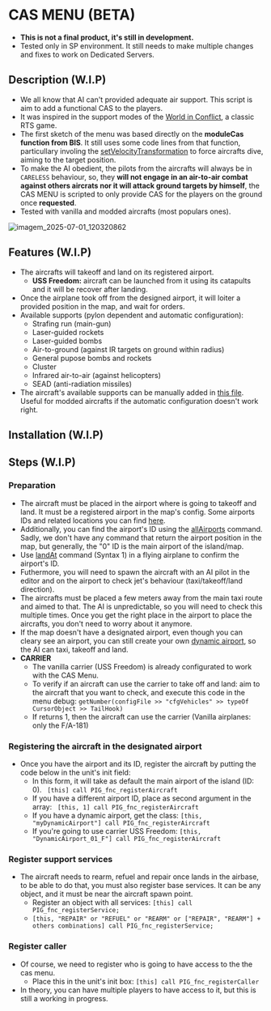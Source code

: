 # CAS MENU (BETA)
- **This is not a final product, it's still in development.**
- Tested only in SP environment. It still needs to make multiple changes and fixes to work on Dedicated Servers.
## Description (W.I.P)
- We all know that AI can't provided adequate air support. This script is aim to add a functional CAS to the players.
- It was inspired in the support modes of the [World in Conflict](https://en.wikipedia.org/wiki/World_in_Conflict), a classic RTS game.
- The first sketch of the menu was based directly on the **moduleCas function from BIS**. It still uses some code lines from that function, particullary involing the [setVelocityTransformation](https://community.bistudio.com/wiki/setVelocityTransformation) to force aircrafts dive, aiming to the target position.
- To make the AI obedient, the pilots from the aircrafts will always be in ```CARELESS``` behaviour, so, they **will not engage in an air-to-air combat against others aircrats nor it will attack ground targets by himself**, the CAS MENU is scripted to only provide CAS for the players on the ground once **requested**.
- Tested with vanilla and modded aircrafts (most populars ones).

![imagem_2025-07-01_120320862](https://github.com/user-attachments/assets/3d2f38f1-7273-4ff0-9096-e757fd2914c8)
## Features (W.I.P)
- The aircrafts will takeoff and land on its registered airport.
  - **USS Freedom:** aircraft can be launched from it using its catapults and it will be recover after landing.
- Once the airplane took off from the designed airport, it will loiter a provided position in the map, and wait for orders.
- Available supports (pylon dependent and automatic configuration):
  - Strafing run (main-gun)
  - Laser-guided rockets
  - Laser-guided bombs
  - Air-to-ground (against IR targets on ground within radius)
  - General pupose bombs and rockets
  - Cluster
  - Infrared air-to-air (against helicopters)
  - SEAD (anti-radiation missiles)
- The aircraft's available supports can be manually added in [this file](https://github.com/PiG13BR/PIG-CAS_Menu_Beta/blob/main/Missionframework/CAS_Menu/PIG_CAS_supportManualConfig.sqf). Useful for modded aircrafts if the automatic configuration doesn't work right.
## Installation (W.I.P)
## Steps (W.I.P)
### Preparation 
- The aircraft must be placed in the airport where is going to takeoff and land. It must be a registered airport in the map's config. Some airports IDs and related locations you can find [here](https://community.bistudio.com/wiki/Arma:_Airport_IDs).
- Additionally, you can find the airport's ID using the [allAirports](https://community.bistudio.com/wiki/allAirports) command. Sadly, we don't have any command that return the airport position in the map, but generally, the "0" ID is the main airport of the island/map.
- Use [landAt](https://community.bistudio.com/wiki/landAt) command (Syntax 1) in a flying airplane to confirm the airport's ID.
- Futhermore, you will need to spawn the aircraft with an AI pilot in the editor and on the airport to check jet's behaviour (taxi/takeoff/land direction). 
- The aircrafts must be placed a few meters away from the main taxi route and aimed to that. The AI is unpredictable, so you will need to check this multiple times. Once you get the right place in the airport to place the aircrafts, you don't need to worry about it anymore.
- If the map doesn't have a designated airport, even though you can cleary see an airport, you can still create your own [dynamic airport](https://community.bistudio.com/wiki/Arma_3:_Dynamic_Airport_Configuration), so the AI can taxi, takeoff and land.
- **CARRIER**
  - The vanilla carrier (USS Freedom) is already configurated to work with the CAS Menu.
  - To verify if an aircraft can use the carrier to take off and land: aim to the aircraft that you want to check, and execute this code in the menu debug: ```getNumber(configFile >> "cfgVehicles" >> typeOf CursorObject >> TailHook)```
  - If returns 1, then the aircraft can use the carrier (Vanilla airplanes: only the F/A-181)
### Registering the aircraft in the designated airport
- Once you have the airport and its ID, register the aircraft by putting the code below in the unit's init field:
  - In this form, it will take as default the main airport of the island (ID: 0). ``` [this] call PIG_fnc_registerAircraft``` 
  - If you have a different airport ID, place as second argument in the array:  ``` [this, 1] call PIG_fnc_registerAircraft```
  - If you have a dynamic airport, get the class: ```[this, "myDynamicAirport"] call PIG_fnc_registerAircraft```
  - If you're going to use carrier USS Freedom: ```[this, "DynamicAirport_01_F"] call PIG_fnc_registerAircraft```
### Register support services
- The aircraft needs to rearm, refuel and repair once lands in the airbase, to be able to do that, you must also register base services. It can be any object, and it must be near the aircraft spawn point.
  - Register an object with all services: ```[this] call PIG_fnc_registerService;```
  - ```[this, "REPAIR" or "REFUEL" or "REARM" or ["REPAIR", "REARM"] + others combinations] call PIG_fnc_registerService;```
### Register caller
- Of course, we need to register who is going to have access to the the cas menu.
  - Place this in the unit's init box: ```[this] call PIG_fnc_registerCaller```
- In theory, you can have multiple players to have access to it, but this is still a working in progress.
